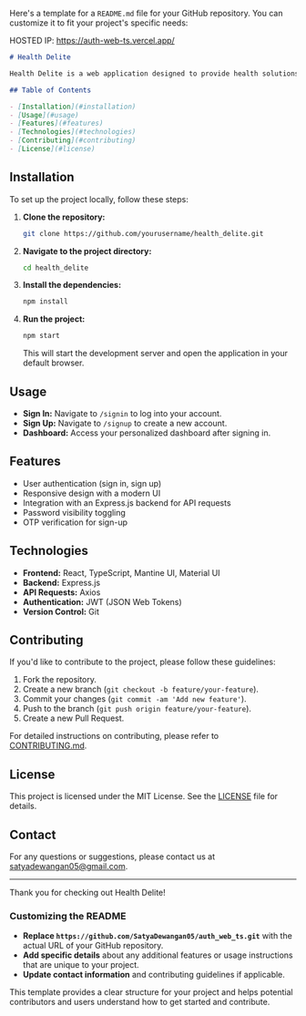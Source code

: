 Here's a template for a `README.md` file for your GitHub repository. You can customize it to fit your project's specific needs:

HOSTED IP: https://auth-web-ts.vercel.app/

```markdown
# Health Delite

Health Delite is a web application designed to provide health solutions and information. This project is built using React and TypeScript, with integrations for user authentication and dynamic content management.

## Table of Contents

- [Installation](#installation)
- [Usage](#usage)
- [Features](#features)
- [Technologies](#technologies)
- [Contributing](#contributing)
- [License](#license)
```

## Installation

To set up the project locally, follow these steps:

1. **Clone the repository:**

   ```bash
   git clone https://github.com/yourusername/health_delite.git
   ```

2. **Navigate to the project directory:**

   ```bash
   cd health_delite
   ```

3. **Install the dependencies:**

   ```bash
   npm install
   ```

4. **Run the project:**

   ```bash
   npm start
   ```

   This will start the development server and open the application in your default browser.

## Usage

- **Sign In:** Navigate to `/signin` to log into your account.
- **Sign Up:** Navigate to `/signup` to create a new account.
- **Dashboard:** Access your personalized dashboard after signing in.

## Features

- User authentication (sign in, sign up)
- Responsive design with a modern UI
- Integration with an Express.js backend for API requests
- Password visibility toggling
- OTP verification for sign-up

## Technologies

- **Frontend:** React, TypeScript, Mantine UI, Material UI
- **Backend:** Express.js
- **API Requests:** Axios
- **Authentication:** JWT (JSON Web Tokens)
- **Version Control:** Git

## Contributing

If you'd like to contribute to the project, please follow these guidelines:

1. Fork the repository.
2. Create a new branch (`git checkout -b feature/your-feature`).
3. Commit your changes (`git commit -am 'Add new feature'`).
4. Push to the branch (`git push origin feature/your-feature`).
5. Create a new Pull Request.

For detailed instructions on contributing, please refer to [CONTRIBUTING.md](CONTRIBUTING.md).

## License

This project is licensed under the MIT License. See the [LICENSE](LICENSE) file for details.

## Contact

For any questions or suggestions, please contact us at [satyadewangan05@gmail.com](mailto:satyadewangan05@gmail.com).

---

Thank you for checking out Health Delite!

### Customizing the README

- **Replace `https://github.com/SatyaDewangan05/auth_web_ts.git`** with the actual URL of your GitHub repository.
- **Add specific details** about any additional features or usage instructions that are unique to your project.
- **Update contact information** and contributing guidelines if applicable.

This template provides a clear structure for your project and helps potential contributors and users understand how to get started and contribute.
